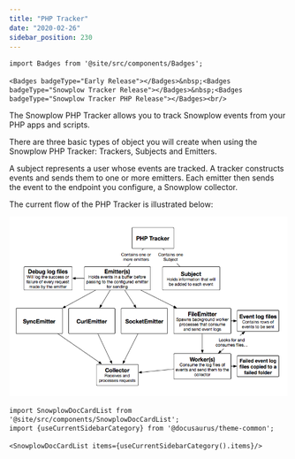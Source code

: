```yaml
---
title: "PHP Tracker"
date: "2020-02-26"
sidebar_position: 230
---
```


```mdx-code-block
import Badges from '@site/src/components/Badges';

<Badges badgeType="Early Release"></Badges>&nbsp;<Badges badgeType="Snowplow Tracker Release"></Badges>&nbsp;<Badges badgeType="Snowplow Tracker PHP Release"></Badges><br/>
```

The Snowplow PHP Tracker allows you to track Snowplow events from your PHP apps and scripts.

There are three basic types of object you will create when using the Snowplow PHP Tracker: Trackers, Subjects and Emitters.

A subject represents a user whose events are tracked. A tracker constructs events and sends them to one or more emitters. Each emitter then sends the event to the endpoint you configure, a Snowplow collector.

The current flow of the PHP Tracker is illustrated below:

![](images/php-tracker-flow.png)

```mdx-code-block
import SnowplowDocCardList from '@site/src/components/SnowplowDocCardList';
import {useCurrentSidebarCategory} from '@docusaurus/theme-common';

<SnowplowDocCardList items={useCurrentSidebarCategory().items}/>
```
